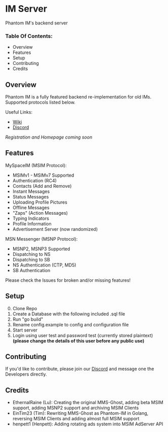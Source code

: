 # IM Server
Phantom IM's backend server

### Table Of Contents:
* Overview
* Features
* Setup
* Contributing
* Credits

## Overview
Phantom IM is a fully featured backend re-implementation for old IMs. Supported protocols listed below.

Useful Links:
* [Wiki](https://wiki.phantom-im.xyz)
* [Discord](https://discord.gg/UPHUsumXVM)

*Registration and Homepage coming soon*

## Features

MySpaceIM (MSIM Protocol):
* MSIMv1 - MSIMv7 Supported
* Authentication (RC4)
* Contacts (Add and Remove)
* Instant Messages
* Status Messages
* Uploading Profile Pictures
* Offline Messages
* "Zaps" (Action Messages)
* Typing Indicators
* Profile Information
* Advertisement Server (now randomized)

MSN Messenger (MSNP Protocol):
* MSNP2, MSNP3 Supported
* Dispatching to NS
* Dispatching to SB
* NS Authentication (CTP, MD5)
* SB Authentication

Please check the Issues for broken and/or missing features!

## Setup

0. Clone Repo
1. Create a Database with the following included .sql file
2. Run "go build"
3. Rename config.example to config and configuration file
4. Start server
5. Login using user test and password test (currently stored plaintext) **(please change the details of this user before any public use)**

## Contributing

If you'd like to contribute, please join our [Discord](https://discord.gg/UPHUsumXVM) and message one the Developers directly.

## Credits
* EthernalRaine (Lu): Creating the original MMS-Ghost, adding beta MSIM support, adding MSNP2 support and archiving MSIM Clients
* EinTim23 (Tim): Rewriting MMS-Ghost as Phantom-IM in Golang, reversing MSIM Clients and adding almost full MSIM support
* henpett1 (Henpett): Adding rotating ads system into MSIM AdServer API
